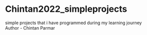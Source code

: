 # Chintan2022_simpleprojects
simple projects that i have programmed during my learning journey
<br>
Author -  Chintan Parmar
